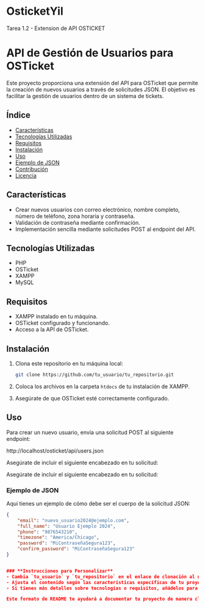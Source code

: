 # OsticketYil
Tarea 1.2 - Extension de API OSTICKET

# API de Gestión de Usuarios para OSTicket

Este proyecto proporciona una extensión del API para OSTicket que permite la creación de nuevos usuarios a través de solicitudes JSON. El objetivo es facilitar la gestión de usuarios dentro de un sistema de tickets.

## Índice

- [Características](#características)
- [Tecnologías Utilizadas](#tecnologías-utilizadas)
- [Requisitos](#requisitos)
- [Instalación](#instalación)
- [Uso](#uso)
- [Ejemplo de JSON](#ejemplo-de-json)
- [Contribución](#contribución)
- [Licencia](#licencia)

## Características

- Crear nuevos usuarios con correo electrónico, nombre completo, número de teléfono, zona horaria y contraseña.
- Validación de contraseña mediante confirmación.
- Implementación sencilla mediante solicitudes POST al endpoint del API.

## Tecnologías Utilizadas

- PHP
- OSTicket
- XAMPP
- MySQL

## Requisitos

- XAMPP instalado en tu máquina.
- OSTicket configurado y funcionando.
- Acceso a la API de OSTicket.

## Instalación

1. Clona este repositorio en tu máquina local:
    ```bash
    git clone https://github.com/tu_usuario/tu_repositorio.git
    ```
   
2. Coloca los archivos en la carpeta `htdocs` de tu instalación de XAMPP.

3. Asegúrate de que OSTicket esté correctamente configurado.

## Uso

Para crear un nuevo usuario, envía una solicitud POST al siguiente endpoint:

http://localhost/osticket/api/users.json


Asegúrate de incluir el siguiente encabezado en tu solicitud:


Asegúrate de incluir el siguiente encabezado en tu solicitud:


### Ejemplo de JSON

Aquí tienes un ejemplo de cómo debe ser el cuerpo de la solicitud JSON:

```json
{
    "email": "nuevo_usuario2024@ejemplo.com",
    "full_name": "Usuario Ejemplo 2024",
    "phone": "9876543210",
    "timezone": "America/Chicago",
    "password": "MiContraseñaSegura123",
    "confirm_password": "MiContraseñaSegura123"
}


### **Instrucciones para Personalizar**
- Cambia `tu_usuario` y `tu_repositorio` en el enlace de clonación al nombre de tu usuario y el repositorio que hayas creado en GitHub.
- Ajusta el contenido según las características específicas de tu proyecto y la estructura que hayas utilizado.
- Si tienes más detalles sobre tecnologías o requisitos, añádelos para mayor claridad.

Este formato de README te ayudará a documentar tu proyecto de manera clara y profesional. Si necesitas realizar más ajustes, ¡dímelo!


